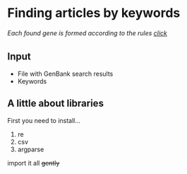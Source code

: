 # Finding articles by keywords

###### *Each found gene is formed according to the rules [click](https://www.ncbi.nlm.nih.gov/Sitemap/samplerecord.html)*

## Input

* File with GenBank search results 
* Keywords

## A little about libraries

First you need to install...

1. re
2. csv
3. argparse

import it all ~~gently~~
